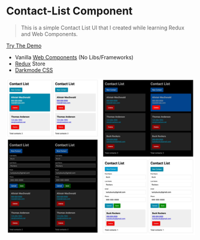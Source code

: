 # Contact-List Component

> This is a simple Contact List UI that I created while learning Redux and Web Components.

[Try The Demo](https://f1lt3r.github.io/contact-list/)

- Vanilla [Web Components](https://developer.mozilla.org/en-US/docs/Web/Web_Components) (No Libs/Frameworks)
- [Redux](https://redux.js.org/) Store
- [Darkmode CSS](https://css-tricks.com/dark-modes-with-css/)

[![Screenshot of Contact-List Component](https://github.com/F1LT3R/contact-list/blob/master/contact-list-screenshots.jpg)](https://github.com/F1LT3R/contact-list/blob/master/contact-list-screenshots.jpg)
